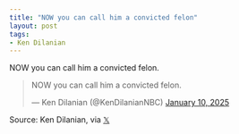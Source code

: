 ```yaml
---
title: "NOW you can call him a convicted felon"
layout: post
tags:
- Ken Dilanian
---
```


NOW you can call him a convicted felon.

<blockquote class="twitter-tweet"><p lang="en" dir="ltr">NOW you can call him a convicted felon.</p>&mdash; Ken Dilanian (@KenDilanianNBC) <a href="https://twitter.com/KenDilanianNBC/status/1877736082252406857?ref_src=twsrc%5Etfw">January 10, 2025</a></blockquote> <script async src="https://platform.twitter.com/widgets.js" charset="utf-8"></script>

Source: Ken Dilanian, via [𝕏](https://x.com)
